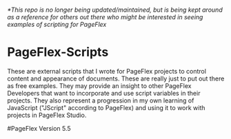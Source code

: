 ###### *This repo is no longer being updated/maintained, but is being kept around as a reference for others out there who might be interested in seeing examples of scripting for PageFlex
# PageFlex-Scripts
These are external scripts that I wrote for PageFlex projects to control content and appearance of documents. These are really just to put out there as free examples. They may provide an insight to other PageFlex Developers that want to incorporate and use script variables in their projects. They also represent a progression in my own learning of JavaScript ("JScript" according to PageFlex) and using it to work with projects in PageFlex Studio.

#PageFlex Version
5.5
